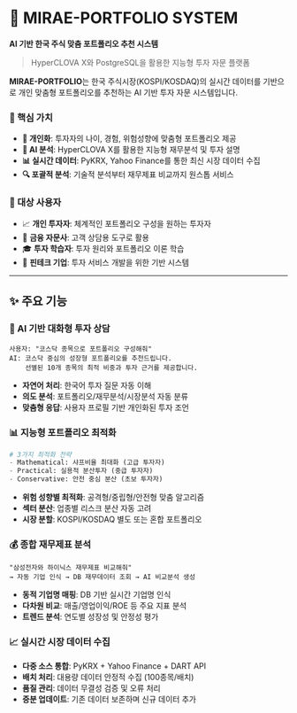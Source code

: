 # 🚀 MIRAE-PORTFOLIO SYSTEM

**AI 기반 한국 주식 맞춤 포트폴리오 추천 시스템**

> HyperCLOVA X와 PostgreSQL을 활용한 지능형 투자 자문 플랫폼


**MIRAE-PORTFOLIO**는 한국 주식시장(KOSPI/KOSDAQ)의 실시간 데이터를 기반으로 개인 맞춤형 포트폴리오를 추천하는 AI 기반 투자 자문 시스템입니다.

### 🌟 핵심 가치

- **🎯 개인화**: 투자자의 나이, 경험, 위험성향에 맞춤형 포트폴리오 제공
- **🧠 AI 분석**: HyperCLOVA X를 활용한 지능형 재무분석 및 투자 설명
- **📊 실시간 데이터**: PyKRX, Yahoo Finance를 통한 최신 시장 데이터 수집
- **🔍 포괄적 분석**: 기술적 분석부터 재무제표 비교까지 원스톱 서비스

### 🎯 대상 사용자

- 📈 **개인 투자자**: 체계적인 포트폴리오 구성을 원하는 투자자
- 💼 **금융 자문사**: 고객 상담용 도구로 활용
- 🎓 **투자 학습자**: 투자 원리와 포트폴리오 이론 학습
- 🏢 **핀테크 기업**: 투자 서비스 개발을 위한 기반 시스템

---

## ✨ 주요 기능

### 🤖 AI 기반 대화형 투자 상담

```
사용자: "코스닥 종목으로 포트폴리오 구성해줘"
AI: 코스닥 중심의 성장형 포트폴리오를 추천드립니다.
    선별된 10개 종목의 최적 비중과 투자 근거를 제공합니다.
```

- **자연어 처리**: 한국어 투자 질문 자동 이해
- **의도 분석**: 포트폴리오/재무분석/시장분석 자동 분류
- **맞춤형 응답**: 사용자 프로필 기반 개인화된 투자 조언

### 📊 지능형 포트폴리오 최적화

```python
# 3가지 최적화 전략
- Mathematical: 샤프비율 최대화 (고급 투자자)
- Practical: 실용적 분산투자 (중급 투자자)  
- Conservative: 안전 중심 분산 (초보 투자자)
```

- **위험 성향별 최적화**: 공격형/중립형/안전형 맞춤 알고리즘
- **섹터 분산**: 업종별 리스크 분산 자동 고려
- **시장 분할**: KOSPI/KOSDAQ 별도 또는 혼합 포트폴리오

### 💰 종합 재무제표 분석

```
"삼성전자와 하이닉스 재무제표 비교해줘"
→ 자동 기업 인식 → DB 재무데이터 조회 → AI 비교분석 생성
```

- **동적 기업명 매핑**: DB 기반 실시간 기업명 인식
- **다차원 비교**: 매출/영업이익/ROE 등 주요 지표 분석
- **트렌드 분석**: 연도별 성장성 및 안정성 평가

### 📈 실시간 시장 데이터 수집

- **다중 소스 통합**: PyKRX + Yahoo Finance + DART API
- **배치 처리**: 대용량 데이터 안정적 수집 (100종목/배치)
- **품질 관리**: 데이터 무결성 검증 및 오류 처리
- **증분 업데이트**: 기존 데이터 보존하며 신규 데이터 추가